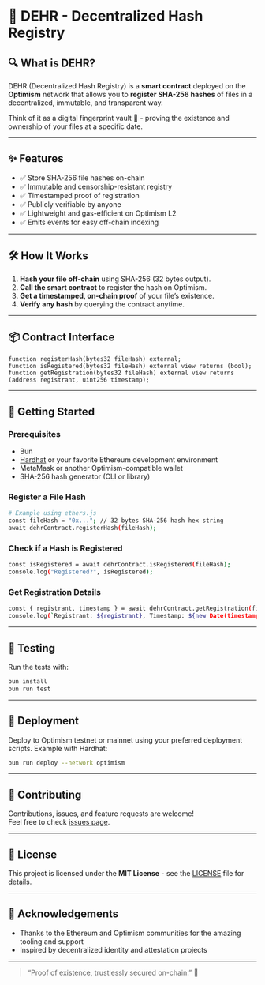 # 🚀 DEHR - Decentralized Hash Registry

## 🔍 What is DEHR?

DEHR (Decentralized Hash Registry) is a **smart contract** deployed on the **Optimism** network that allows you to **register SHA-256 hashes** of files in a decentralized, immutable, and transparent way.

Think of it as a digital fingerprint vault 🔐 - proving the existence and ownership of your files at a specific date.

---

## ✨ Features

- ✅ Store SHA-256 file hashes on-chain  
- ✅ Immutable and censorship-resistant registry  
- ✅ Timestamped proof of registration  
- ✅ Publicly verifiable by anyone  
- ✅ Lightweight and gas-efficient on Optimism L2  
- ✅ Emits events for easy off-chain indexing  

---

## 🛠️ How It Works

1. **Hash your file off-chain** using SHA-256 (32 bytes output).  
2. **Call the smart contract** to register the hash on Optimism.  
3. **Get a timestamped, on-chain proof** of your file’s existence.  
4. **Verify any hash** by querying the contract anytime.  

---

## 📦 Contract Interface

```solidity
function registerHash(bytes32 fileHash) external;
function isRegistered(bytes32 fileHash) external view returns (bool);
function getRegistration(bytes32 fileHash) external view returns (address registrant, uint256 timestamp);
```

---

## 🚀 Getting Started

### Prerequisites

- Bun  
- [Hardhat](https://hardhat.org/) or your favorite Ethereum development environment  
- MetaMask or another Optimism-compatible wallet  
- SHA-256 hash generator (CLI or library)

### Register a File Hash

```bash
# Example using ethers.js
const fileHash = "0x..."; // 32 bytes SHA-256 hash hex string
await dehrContract.registerHash(fileHash);
```

### Check if a Hash is Registered

```bash
const isRegistered = await dehrContract.isRegistered(fileHash);
console.log("Registered?", isRegistered);
```

### Get Registration Details

```bash
const { registrant, timestamp } = await dehrContract.getRegistration(fileHash);
console.log(`Registrant: ${registrant}, Timestamp: ${new Date(timestamp * 1000)}`);
```

---

## 🧪 Testing

Run the tests with:

```bash
bun install
bun run test
```

---

## 📡 Deployment

Deploy to Optimism testnet or mainnet using your preferred deployment scripts. Example with Hardhat:

```bash
bun run deploy --network optimism
```

---

## 🤝 Contributing

Contributions, issues, and feature requests are welcome!  
Feel free to check [issues page](https://github.com/SystemVll/dehr/issues).

---

## 📜 License

This project is licensed under the **MIT License** - see the [LICENSE](LICENSE) file for details.

---

## 🙏 Acknowledgements

- Thanks to the Ethereum and Optimism communities for the amazing tooling and support  
- Inspired by decentralized identity and attestation projects  

---

> “Proof of existence, trustlessly secured on-chain.” 🔗